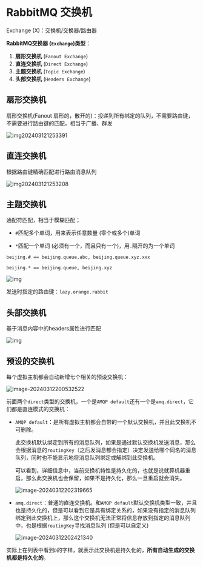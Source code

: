# RabbitMQ 交换机

Exchange (X)：交换机/交换器/路由器

**RabbitMQ交换器 (`Exchange`)类型**：

1. **扇形交换机** (`Fanout Exchange`)
2. **直连交换机** (`Direct Exchange`)
3. **主题交换机** (`Topic Exchange`)
4. **头部交换机** (`Headers Exchange`)

## 扇形交换机

扇形交换机(Fanout 扇形的，散开的)：投递到所有绑定的队列，不需要路由键，不需要进行路由键的匹配，相当于广播、群发 

![img202403121253391](https://fastly.jsdelivr.net/gh/LetengZzz/img@main/java/mq/202412101630758.jpg)

## 直连交换机

根据路由键精确匹配进行路由消息队列

![img202403121253208](https://fastly.jsdelivr.net/gh/LetengZzz/img@main/java/mq/202412101630985.jpg)

## 主题交换机

通配符匹配，相当于模糊匹配；

- `#`匹配多个单词，用来表示任意数量 (零个或多个)单词

- `*`匹配一个单词 (必须有一个，而且只有一个)，用`.`隔开的为一个单词

`beijing.# == beijing.queue.abc, beijing.queue.xyz.xxx`

`beijing.* == beijing.queue, beijing.xyz`

![img](https://fastly.jsdelivr.net/gh/LetengZzz/img@main/java/mq/202412101629549.jpeg)

发送时指定的路由键：`lazy.orange.rabbit`

## 头部交换机

基于消息内容中的headers属性进行匹配

![img](https://fastly.jsdelivr.net/gh/LetengZzz/img@main/java/mq/202412101629796.jpeg) 

## 预设的交换机

每个虚拟主机都会自动新增七个相关的预设交换机：

![image-20240312200532522](https://fastly.jsdelivr.net/gh/LetengZzz/img@main/java/mq/202412101629327.png)

前面两个`direct`类型的交换机，一个是`AMQP default`还有一个是`amq.direct`，它们都是直连模式的交换机：

- `AMQP default`：是所有虚拟主机都会自带的一个默认交换机，并且此交换机不可删除。

  此交换机默认绑定到所有的消息队列，如果是通过默认交换机发送消息，那么会根据消息的`routingKey`（之后发消息都会指定）决定发送给哪个同名的消息队列，同时也不能显示地将消息队列绑定或解绑到此交换机。

  可以看到，详细信息中，当前交换机特性是持久化的，也就是说就算机器重启，那么此交换机也会保留，如果不是持久化，那么一旦重启就会消失。

  ![image-20240312202319665](https://fastly.jsdelivr.net/gh/LetengZzz/img@main/java/mq/202412101628349.png)

- `amq.direct`：普通的直连交换机。和`AMQP default`默认交换机类型一致，并且也是持久化的，但是可以看到它是具有绑定关系的，如果没有指定的消息队列绑定到此交换机上，那么这个交换机无法正常将信息存放到指定的消息队列中，也是根据`routingKey`寻找消息队列 (但是可以自定义)

  ![image-20240312202421340](https://fastly.jsdelivr.net/gh/LetengZzz/img@main/java/mq/202412101628554.png)

实际上在列表中看到`D`的字样，就表示此交换机是持久化的，**所有自动生成的交换机都是持久化的**。
